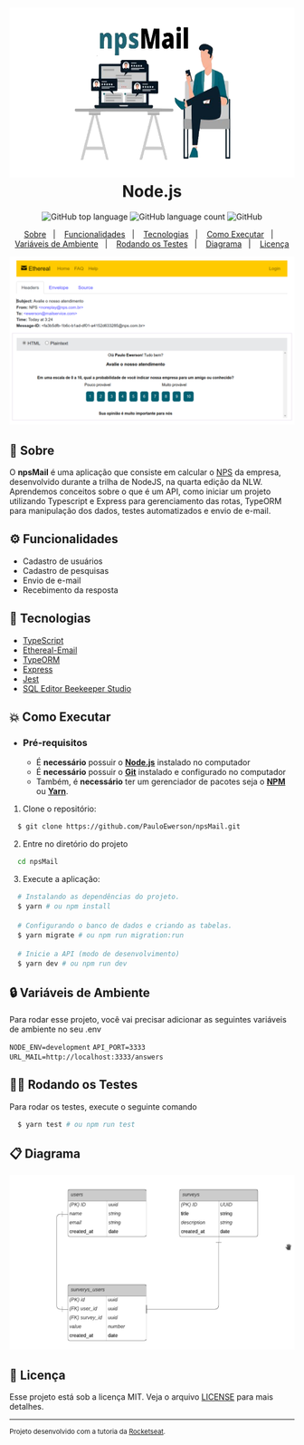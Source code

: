 <h1 align="center">
    <img alt="npsMail" src=".github/npsMail.png" height="300px" />
    </br>
    Node.js
</h1>

<p align="center">
  <img alt="GitHub top language" src="https://img.shields.io/github/languages/top/PauloEwerson/npsMail?style=flat-square">
  <img alt="GitHub language count" src="https://img.shields.io/github/languages/count/PauloEwerson/npsMail?style=flat-square">
  <img alt="GitHub" src="https://img.shields.io/github/license/PauloEwerson/npsMail?style=flat-square"> 
</p>

<p align="center">
  <a href="#bookmark-sobre">Sobre</a>&nbsp;&nbsp;&nbsp;|&nbsp;&nbsp;&nbsp;
  <a href="#gear-funcionalidades">Funcionalidades</a>&nbsp;&nbsp;&nbsp;|&nbsp;&nbsp;&nbsp;
  <a href="#rocket-tecnologias">Tecnologias</a>&nbsp;&nbsp;&nbsp;|&nbsp;&nbsp;&nbsp;
  <a href="#boom-como-executar">Como Executar</a>&nbsp;&nbsp;&nbsp;|&nbsp;&nbsp;&nbsp;
  <a href="#lock-variáveis-de-ambiente">Variáveis de Ambiente</a>&nbsp;&nbsp;&nbsp;|&nbsp;&nbsp;&nbsp;
  <a href="#scientist-rodando-os-testes">Rodando os Testes</a>&nbsp;&nbsp;&nbsp;|&nbsp;&nbsp;&nbsp;
  <a href="#clipboard-diagrama">Diagrama</a>&nbsp;&nbsp;&nbsp;|&nbsp;&nbsp;&nbsp;
  <a href="#memo-licença">Licença</a>
</p>

<p align="center">
  <img alt="mockup do projeto" width="650px" src="./.github/mailQuestion.png" />
<p>

## :bookmark: Sobre

O **npsMail** é uma aplicação que consiste em calcular o [NPS](https://pt.wikipedia.org/wiki/Net_Promoter_Score) da empresa, desenvolvido durante a trilha de NodeJS, na quarta edição da NLW. Aprendemos conceitos sobre o que é um API, como iniciar um projeto utilizando Typescript e Express para gerenciamento das rotas, TypeORM para manipulação dos dados, testes automatizados e envio de e-mail.

## :gear: Funcionalidades

- Cadastro de usuários
- Cadastro de pesquisas
- Envio de e-mail
- Recebimento da resposta

## :rocket: Tecnologias

- [TypeScript](https://www.typescriptlang.org/)
- [Ethereal-Email](https://ethereal.email/)
- [TypeORM](https://typeorm.io/#/)
- [Express](https://expressjs.com/pt-br/)
- [Jest](https://jestjs.io/)
- [SQL Editor Beekeeper Studio](https://www.beekeeperstudio.io/)

## :boom: Como Executar

- ### **Pré-requisitos**

  - É **necessário** possuir o **[Node.js](https://nodejs.org/en/)** instalado no computador
  - É **necessário** possuir o **[Git](https://git-scm.com/)** instalado e configurado no computador
  - Também, é **necessário** ter um gerenciador de pacotes seja o **[NPM](https://www.npmjs.com/)** ou **[Yarn](https://yarnpkg.com/)**.
  
1. Clone o repositório:

```sh
  $ git clone https://github.com/PauloEwerson/npsMail.git
```
    
2. Entre no diretório do projeto

```bash
  cd npsMail
```

3. Execute a aplicação:

```sh
  # Instalando as dependências do projeto.
  $ yarn # ou npm install
  
  # Configurando o banco de dados e criando as tabelas.
  $ yarn migrate # ou npm run migration:run

  # Inicie a API (modo de desenvolvimento)
  $ yarn dev # ou npm run dev
```
    
## :lock: Variáveis de Ambiente

Para rodar esse projeto, você vai precisar adicionar as seguintes variáveis de ambiente no seu .env

`NODE_ENV=development`
`API_PORT=3333`
`URL_MAIL=http://localhost:3333/answers`

## :scientist: Rodando os Testes

Para rodar os testes, execute o seguinte comando

```bash
  $ yarn test # ou npm run test
```

## :clipboard: Diagrama
    
<p align="left">
  <img alt="mockup do projeto" width="650px" src="./.github/diagrama.png" />
<p>

## :memo: Licença

Esse projeto está sob a licença MIT. Veja o arquivo [LICENSE](LICENSE.md) para mais detalhes.

---
<sup>Projeto desenvolvido com a tutoria da [Rocketseat](rocketseat.com.br).</sup>
